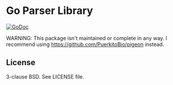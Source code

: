Go Parser Library
=================

[![GoDoc](https://godoc.org/github.com/samuel/go-parser/parser?status.svg)](https://godoc.org/github.com/samuel/go-parser/parser)

WARNING: This package isn't maintained or complete in any way. I recommend using https://github.com/PuerkitoBio/pigeon instead.

License
-------

3-clause BSD. See LICENSE file.
